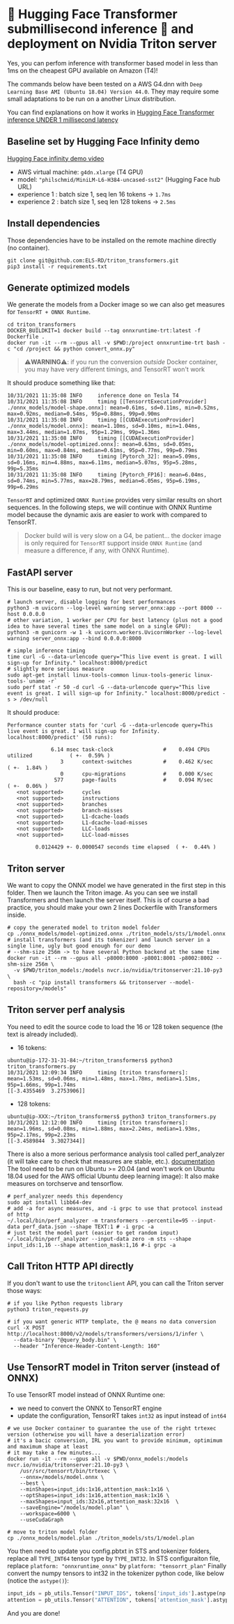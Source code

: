 # 🤗 Hugging Face Transformer submillisecond inference 🤯 and deployment on Nvidia Triton server

Yes, you can perfom inference with transformer based model in less than 1ms on the cheapest GPU available on Amazon (T4)!

The commands below have been tested on a AWS G4.dnn with `Deep Learning Base AMI (Ubuntu 18.04) Version 44.0`.
They may require some small adaptations to be run on a another Linux distribution.

You can find explanations on how it works in 
[Hugging Face Transformer inference UNDER 1 millisecond latency](https://towardsdatascience.com/hugging-face-transformer-inference-under-1-millisecond-latency-e1be0057a51c?source=friends_link&sk=cd880e05c501c7880f2b9454830b8915)


## Baseline set by Hugging Face Infinity demo

[Hugging Face infinity demo video](https://www.youtube.com/watch?v=jiftCAhOYQA)

* AWS virtual machine: `g4dn.xlarge` (T4 GPU)
* model: `"philschmid/MiniLM-L6-H384-uncased-sst2"` (Hugging Face hub URL)
* experience 1 : batch size 1, seq len 16 tokens -> `1.7ms`
* experience 2 : batch size 1, seq len 128 tokens -> `2.5ms`

## Install dependencies

Those dependencies have to be installed on the remote machine directly (no container).

```shell
git clone git@github.com:ELS-RD/triton_transformers.git
pip3 install -r requirements.txt
```

## Generate optimized models

We generate the models from a Docker image so we can also get measures for `TensorRT + ONNX Runtime`.

```shell
cd triton_transformers
DOCKER_BUILDKIT=1 docker build --tag onnxruntime-trt:latest -f Dockerfile .
docker run -it --rm --gpus all -v $PWD:/project onnxruntime-trt bash -c "cd /project && python convert_onnx.py"
```

> ⚠️**WARNING**⚠️: if you run the conversion *outside* Docker container, you may have very different timings, and TensorRT won't work

It should produce something like that:

```log
10/31/2021 11:35:08 INFO     inference done on Tesla T4
10/31/2021 11:35:08 INFO     timing [[TensorrtExecutionProvider] ./onnx_models/model-shape.onnx]: mean=0.61ms, sd=0.11ms, min=0.52ms, max=0.92ms, median=0.54ms, 95p=0.88ms, 99p=0.90ms
10/31/2021 11:35:08 INFO     timing [[CUDAExecutionProvider] ./onnx_models/model.onnx]: mean=1.10ms, sd=0.10ms, min=1.04ms, max=3.44ms, median=1.07ms, 95p=1.29ms, 99p=1.36ms
10/31/2021 11:35:08 INFO     timing [[CUDAExecutionProvider] ./onnx_models/model-optimized.onnx]: mean=0.63ms, sd=0.05ms, min=0.60ms, max=0.84ms, median=0.61ms, 95p=0.77ms, 99p=0.79ms
10/31/2021 11:35:08 INFO     timing [Pytorch_32]: mean=5.09ms, sd=0.16ms, min=4.88ms, max=6.11ms, median=5.07ms, 95p=5.28ms, 99p=5.35ms
10/31/2021 11:35:08 INFO     timing [Pytorch_FP16]: mean=6.04ms, sd=0.74ms, min=5.77ms, max=28.79ms, median=6.05ms, 95p=6.19ms, 99p=6.29ms
```

`TensorRT` and optimized `ONNX Runtime` provides very similar results on short sequences.
In the following steps, we will continue with ONNX Runtime model because the dynamic axis are easier to work with compared to TensorRT. 

> Docker build will is very slow on a G4, be patient...
> the docker image is only required for `TensorRT` support inside `ONNX Runtime` (and measure a difference, if any, with ONNX Runtime).

## FastAPI server

This is our baseline, easy to run, but not very performant.

```shell
# launch server, disable logging for best performances
python3 -m uvicorn --log-level warning server_onnx:app --port 8000 --host 0.0.0.0
# other variation, 1 worker per CPU for best latency (plus not a good idea to have several times the same model on a single GPU):
python3 -m gunicorn -w 1 -k uvicorn.workers.UvicornWorker --log-level warning server_onnx:app --bind 0.0.0.0:8000

# simple inference timing
time curl -G --data-urlencode query="This live event is great. I will sign-up for Infinity." localhost:8000/predict
# slightly more serious measure
sudo apt-get install linux-tools-common linux-tools-generic linux-tools-`uname -r`
sudo perf stat -r 50 -d curl -G --data-urlencode query="This live event is great. I will sign-up for Infinity." localhost:8000/predict -s > /dev/null
```

It should produce:

```shell
Performance counter stats for 'curl -G --data-urlencode query=This live event is great. I will sign-up for Infinity. localhost:8000/predict' (50 runs):

              6.14 msec task-clock                #    0.494 CPUs utilized            ( +-  0.59% )
                 3      context-switches          #    0.462 K/sec                    ( +-  1.84% )
                 0      cpu-migrations            #    0.000 K/sec                  
               577      page-faults               #    0.094 M/sec                    ( +-  0.06% )
   <not supported>      cycles                                                      
   <not supported>      instructions                                                
   <not supported>      branches                                                    
   <not supported>      branch-misses                                               
   <not supported>      L1-dcache-loads                                             
   <not supported>      L1-dcache-load-misses                                       
   <not supported>      LLC-loads                                                   
   <not supported>      LLC-load-misses                                             

         0.0124429 +- 0.0000547 seconds time elapsed  ( +-  0.44% )
```

## Triton server

We want to copy the ONNX model we have generated in the first step in this folder.
Then we launch the Triton image. As you can see we install Transformers and then launch the server itself.
This is of course a bad practice, you should make your own 2 lines Dockerfile with Transformers inside.

```shell
# copy the generated model to triton model folder
cp ./onnx_models/model-optimized.onnx ./triton_models/sts/1/model.onnx
# install transformers (and its tokenizer) and launch server in a single line, ugly but good enough for our demo
# --shm-size 256m -> to have several Python backend at the same time
docker run -it --rm --gpus all -p8000:8000 -p8001:8001 -p8002:8002 --shm-size 256m \
  -v $PWD/triton_models:/models nvcr.io/nvidia/tritonserver:21.10-py3 \
  bash -c "pip install transformers && tritonserver --model-repository=/models"
```

## Triton server perf analysis

You need to edit the source code to load the 16 or 128 token sequence (the text is already included).

* 16 tokens:
```shell
ubuntu@ip-172-31-31-84:~/triton_transformers$ python3 triton_transformers.py 
10/31/2021 12:09:34 INFO     timing [triton transformers]: mean=1.53ms, sd=0.06ms, min=1.48ms, max=1.78ms, median=1.51ms, 95p=1.66ms, 99p=1.74ms
[[-3.4355469  3.2753906]]
```

* 128 tokens:
```shell
ubuntu@ip-XXX:~/triton_transformers$ python3 triton_transformers.py 
10/31/2021 12:12:00 INFO     timing [triton transformers]: mean=1.96ms, sd=0.08ms, min=1.88ms, max=2.24ms, median=1.93ms, 95p=2.17ms, 99p=2.23ms
[[-3.4589844  3.3027344]]
```

There is also a more serious performance analysis tool called perf_analyzer (it will take care to check that measures are stable, etc.).
[documentation](https://github.com/triton-inference-server/server/blob/main/docs/perf_analyzer.md)
The tool need to be run on Ubuntu >= 20.04 (and won't work on Ubuntu 18.04 used for the AWS official Ubuntu deep learning image):
It also make measures on torchserve and tensorflow.

```shell
# perf_analyzer needs this dependency
sudo apt install libb64-dev
# add -a for async measures, and -i grpc to use that protocol instead of http 
~/.local/bin/perf_analyzer -m transformers --percentile=95 --input-data perf_data.json --shape TEXT:1 # -i grpc -a
# just test the model part (easier to get random input)
~/.local/bin/perf_analyzer --input-data zero -m sts --shape input_ids:1,16 --shape attention_mask:1,16 #-i grpc -a
```

## Call Triton HTTP API directly

If you don't want to use the `tritonclient` API, you can call the Triton server those ways:

```shell
# if you like Python requests library
python3 triton_requests.py

# if you want generic HTTP template, the @ means no data conversion
curl -X POST  http://localhost:8000/v2/models/transformers/versions/1/infer \
  --data-binary "@query_body.bin" \
  --header "Inference-Header-Content-Length: 160"
```

## Use TensorRT model in Triton server (instead of ONNX)

To use TensorRT model instead of ONNX Runtime one:

* we need to convert the ONNX to TensorRT engine
* update the configuration, TensorRT takes `int32` as input instead of `int64`

```shell
# we use Docker container to guarantee the use of the right trtexec version (otherwise you will have a deserialization error)
# it's a bacic conversion, IRL you want to provide minimum, optimimum and maximum shape at least
# it may take a few minutes...
docker run -it --rm --gpus all -v $PWD/onnx_models:/models nvcr.io/nvidia/tritonserver:21.10-py3 \
    /usr/src/tensorrt/bin/trtexec \
    --onnx=/models/model.onnx \
    --best \
    --minShapes=input_ids:1x16,attention_mask:1x16 \
    --optShapes=input_ids:1x16,attention_mask:1x16 \
    --maxShapes=input_ids:32x16,attention_mask:32x16  \
    --saveEngine="/models/model.plan" \
    --workspace=6000 \
    --useCudaGraph

# move to triton model folder
cp ./onnx_models/model.plan ./triton_models/sts/1/model.plan
```

You then need to update you config.pbtxt in STS and tokenizer folders, replace all `TYPE_INT64` tensor type by `TYPE_INT32`.
In STS configuraiton file, replace `platform: "onnxruntime_onnx"` by `platform: "tensorrt_plan"`
Finally convert the numpy tensors to int32 in the tokenizer python code, like below (notice the `astype()`):

```python
input_ids = pb_utils.Tensor("INPUT_IDS", tokens['input_ids'].astype(np.int32))
attention = pb_utils.Tensor("ATTENTION", tokens['attention_mask'].astype(np.int32))
```

And you are done!
